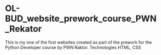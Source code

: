 # OL-BUD_website_prework_course_PWN_Rekator

This is my one of the first websites created as part of the prework for the Python Developer course by PWN Raktor.
Technologies HTML, CSS
